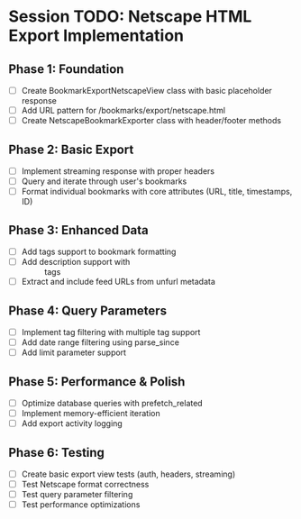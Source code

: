 # Session TODO: Netscape HTML Export Implementation

## Phase 1: Foundation
- [ ] Create BookmarkExportNetscapeView class with basic placeholder response
- [ ] Add URL pattern for /bookmarks/export/netscape.html
- [ ] Create NetscapeBookmarkExporter class with header/footer methods

## Phase 2: Basic Export
- [ ] Implement streaming response with proper headers
- [ ] Query and iterate through user's bookmarks
- [ ] Format individual bookmarks with core attributes (URL, title, timestamps, ID)

## Phase 3: Enhanced Data
- [ ] Add tags support to bookmark formatting
- [ ] Add description support with <DD> tags
- [ ] Extract and include feed URLs from unfurl metadata

## Phase 4: Query Parameters
- [ ] Implement tag filtering with multiple tag support
- [ ] Add date range filtering using parse_since
- [ ] Add limit parameter support

## Phase 5: Performance & Polish
- [ ] Optimize database queries with prefetch_related
- [ ] Implement memory-efficient iteration
- [ ] Add export activity logging

## Phase 6: Testing
- [ ] Create basic export view tests (auth, headers, streaming)
- [ ] Test Netscape format correctness
- [ ] Test query parameter filtering
- [ ] Test performance optimizations